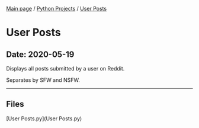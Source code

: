 [Main page](/) / [Python Projects](/python) / [User Posts](/python/2020-05-19_User_Posts)

# User Posts

## Date: 2020-05-19

Displays all posts submitted by a user on Reddit.

Separates by SFW and NSFW.

-----

## Files

[User Posts.py](User Posts.py)